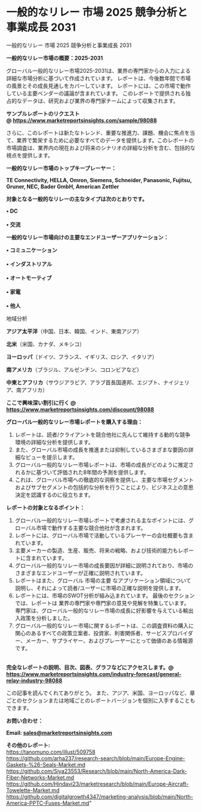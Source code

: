 # 一般的なリレー 市場 2025 競争分析と事業成長 2031
 一般的なリレー 市場 2025 競争分析と事業成長 2031

<strong><b>一般的なリレー市場の概要：2025-2031</b></strong>

グローバル一般的なリレー市場2025-2031は、業界の専門家からの入力による詳細な市場分析に基づいて作成されています。 レポートは、今後数年間で市場の風景とその成長見通しをカバーしています。 レポートには、この市場で動作している主要ベンダーの議論が含まれています。 このレポートで提供される独占的なデータは、研究および業界の専門家チームによって収集されます。

<strong>サンプルレポートのリクエスト @ <a href=https://www.marketreportsinsights.com/sample/98088>https://www.marketreportsinsights.com/sample/98088</a></strong>

さらに、このレポートは新たなトレンド、重要な推進力、課題、機会に焦点を当て、業界で繁栄するために必要なすべてのデータを提供します。このレポートの市場調査は、業界内の現在および将来のシナリオの詳細な分析を含む、包括的な視点を提供します。

<strong>一般的なリレー市場のトップキープレーヤー：</strong>

<strong>TE Connectivity, HELLA, Omron, Siemens, Schneider, Panasonic, Fujitsu, Gruner, NEC, Bader GmbH, American Zettler</strong>

<strong><b>対象となる一般的なリレーの主なタイプは次のとおりです。</b></strong>

<strong>• DC<br><br>• 交流</strong>

<strong><b>一般的なリレー市場向けの主要なエンドユーザーアプリケーション：</b></strong>

<strong>• コミュニケーション<br><br>• インダストリアル<br><br>• オートモーティブ<br><br>• 家電<br><br>• 他人</strong>

 地域分析

<strong><b>アジア太平洋</b></strong>（中国、日本、韓国、インド、東南アジア）

<strong><b>北米</b></strong>（米国、カナダ、メキシコ）

<strong><b>ヨーロッパ</b></strong>（ドイツ、フランス、イギリス、ロシア、イタリア）

<strong><b>南アメリカ</b></strong>（ブラジル、アルゼンチン、コロンビアなど）

<strong><b>中東とアフリカ</b></strong>（サウジアラビア、アラブ首長国連邦、エジプト、ナイジェリア、南アフリカ）

<strong>ここで興味深い割引に行く @ <a href=https://www.marketreportsinsights.com/discount/98088>https://www.marketreportsinsights.com/discount/98088</a></strong>

<strong><b>グローバル一般的なリレー市場レポートを購入する理由：</b></strong>
<ol>
  <li>レポートは、読者/クライアントを競合他社に先んじて維持する動的な競争環境の詳細な分析を提供します。</li>
  <li>また、グローバル市場の成長を推進または抑制しているさまざまな要因の詳細なビューを提示します。</li>
  <li>グローバル一般的なリレー市場レポートは、市場の成長がどのように推定されるかに基づいて評価された8年間の予測を提供します。</li>
  <li>これは、グローバル市場への徹底的な洞察を提供し、主要な市場セグメントおよびサブセグメントの包括的な分析を行うことにより、ビジネス上の意思決定を認識するのに役立ちます。</li>
</ol>
<strong><b>レポートの対象となるポイント：</b></strong>
<ol>
  <li>グローバル一般的なリレー市場レポートで考慮される主なポイントには、グローバル市場で動作する主要な競合他社が含まれます。</li>
  <li>レポートには、グローバル市場で活動しているプレーヤーの会社概要も含まれています。</li>
  <li>主要メーカーの製造、生産、販売、将来の戦略、および技術的能力もレポートに含まれています。</li>
  <li>グローバル一般的なリレー市場の成長要因が詳細に説明されており、市場のさまざまなエンドユーザーが正確に説明されています。</li>
  <li>レポートはまた、グローバル 市場の主要 なアプリケーション領域について説明し、それによって読者/ユーザーに市場の正確な説明を提供します。</li>
  <li>レポートには、市場のSWOT分析が組み込まれています。 最後のセクションでは、レポートは 業界の専門家や専門家の意見や見解を特集しています。 専門家は、グローバル一般的なリレー市場の成長に好影響を与えている輸出入政策を分析しました。</li>
  <li>グローバル一般的なリレー市場に関するレポートは、この調査資料の購入に関心のあるすべての政策立案者、投資家、利害関係者、サービスプロバイダー、メーカー、サプライヤー、およびプレーヤーにとって価値のある情報源です。</li>
</ol><br>
<strong>完全なレポートの説明、目次、図表、グラフなどにアクセスします。@ <a href=https://www.marketreportsinsights.com/industry-forecast/general-relay-industry-98088>https://www.marketreportsinsights.com/industry-forecast/general-relay-industry-98088</a></strong>

この記事を読んでくれてありがとう。 また、アジア、米国、ヨーロッパなど、章ごとのセクションまたは地域ごとのレポートバージョンを個別に入手することもできます。

<strong><b>お問い合わせ：</b></strong>

<strong>Email: </strong><a href=mailto:sales@marketreportsinsights.com><strong>sales@marketreportsinsights.com</strong></a>

<strong>その他のレポート:</strong>
<br>
<a href=https://tanomuno.com/illust/509758>https://tanomuno.com/illust/509758</a>
<br>
<a href=https://github.com/arha237/research-search/blob/main/Europe-Engine-Gaskets-%26-Seals-Market.md>https://github.com/arha237/research-search/blob/main/Europe-Engine-Gaskets-%26-Seals-Market.md</a>
<br>
<a href=https://github.com/Siya23553/Research/blob/main/North-America-Dark-Fiber-Networks-Market.md>https://github.com/Siya23553/Research/blob/main/North-America-Dark-Fiber-Networks-Market.md</a>
<br>
<a href=https://github.com/Hindavi23/marketresearch/blob/main/Europe-Aircraft-Towelette-Market.md>https://github.com/Hindavi23/marketresearch/blob/main/Europe-Aircraft-Towelette-Market.md</a>
<br>
<a href=https://github.com/digitalgrowth4347/marketing-analysis/blob/main/North-America-PPTC-Fuses-Market.md>https://github.com/digitalgrowth4347/marketing-analysis/blob/main/North-America-PPTC-Fuses-Market.md</a>"
